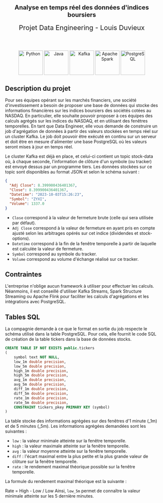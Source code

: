 <h2 align="center" style="font-size: 20px;">Analyse en temps réel des données d'indices boursiers</h2>

<div align="center" style="font-size: 22px;">Projet Data Engineering - Louis Duvieux</div>

<br><br>

<p align="center">
  <img src="https://icon.icepanel.io/Technology/svg/Python.svg" alt="Python" height="80">
  <img src="https://icon.icepanel.io/Technology/svg/Java.svg" alt="Java" height="80">
  <img src="https://icon.icepanel.io/Technology/svg/Apache-Kafka.svg" alt="Kafka" height="80">
  <img src="https://icon.icepanel.io/Technology/svg/Apache-Spark.svg" alt="Apache Spark" height="80">
  <img src="https://icon.icepanel.io/Technology/svg/PostgresSQL.svg" alt="PostgreSQL" height="80">
</p>


## Description du projet

Pour ses équipes opérant sur les marchés financiers, une société d'investissement a besoin de proposer une base de données qui stocke des informations financières sur les indices boursiers des sociétés cotées au NASDAQ. En particulier, elle souhaite pouvoir proposer à ces équipes des calculs agrégés sur les indices du NASDAQ, et en utilisant des fenêtres temporelles. En tant que Data Engineer, elle vous demande de construire un job d'agrégation de données à partir des valeurs stockées en temps réel sur un cluster Kafka. Le job doit pouvoir être exécuté en continu sur un serveur et doit être en mesure d'alimenter une base PostgreSQL où les valeurs seront mises à jour en temps réel.

Le cluster Kafka est déjà en place, et celui-ci contient un topic stock-data où, à chaque seconde, l'information de clôture d'un symbole (ou tracker) est envoyé dessus par un programme tiers. Les données stockées sur ce topic sont disponibles au format JSON et selon le schéma suivant :

```json
{
  "Adj Close": 8.399900436401367,
  "Close": 8.399900436401367,
  "Datetime": "2023-10-03T15:26:23",
  "Symbol": "ZYXI",
  "Volume": 1337.0
}
```

- `Close` correspond à la valeur de fermeture brute (celle qui sera utilisée par défaut).
- `Adj Close` correspond à la valeur de fermeture en ayant pris en compte ajusté selon les arbitrages opérés sur cet indice (dividendes et stock-options).
- `Datetime` correspond à la fin de la fenêtre temporelle à partir de laquelle est calculée la valeur de fermeture.
- `Symbol` correspond au symbole du tracker.
- `Volume` correspond au volume d'échange réalisé sur ce tracker.

## Contraintes

L'entreprise n'oblige aucun framework à utiliser pour effectuer les calculs. Néanmoins, il est conseillé d'utiliser Kafka Streams, Spark Structure Streaming ou Apache Flink pour faciliter les calculs d'agrégations et les intégrations avec PostgreSQL.

## Tables SQL

La compagnie demande à ce que le format en sortie du job respecte le schéma utilisé dans la table PostgreSQL. Pour cela, elle fournit le code SQL de création de la table tickers dans la base de données stocks.

```sql
CREATE TABLE IF NOT EXISTS public.tickers
(
    symbol text NOT NULL,
    low_1m double precision,
    low_5m double precision,
    high_1m double precision,
    high_5m double precision,
    avg_1m double precision,
    avg_5m double precision,
    diff_1m double precision,
    diff_5m double precision,
    rate_1m double precision,
    rate_5m double precision,
    CONSTRAINT tickers_pkey PRIMARY KEY (symbol)
)
```

La table stocke des informations agrégées sur des fenêtres d'1 minute (_1m) et de 5 minutes (_5m). Les informations agrégées demandées sont les suivantes :

- `low` : la valeur minimale atteinte sur la fenêtre temporelle.
- `high` : la valeur maximale atteinte sur la fenêtre temporelle.
- `avg` : la valeur moyenne atteinte sur la fenêtre temporelle.
- `diff` : l'écart maximal entre la plus petite et la plus grande valeur de clôture sur la fenêtre temporelle.
- `rate` : le rendement maximal théorique possible sur la fenêtre temporelle.

La formule du rendement maximal théorique est la suivante : 

Rate = High - Low / Low
Ainsi, `low_5m` permet de connaître la valeur minimale atteinte sur les 5 dernière minutes.



